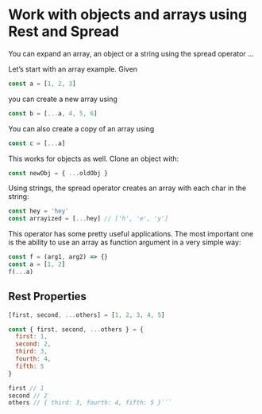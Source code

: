 # Work with objects and arrays using Rest and Spread

You can expand an array, an object or a string using the spread operator ...

Let’s start with an array example. Given

```javascript
const a = [1, 2, 3]
```

you can create a new array using

```javascript
const b = [...a, 4, 5, 6]
```

You can also create a copy of an array using

```javascript
const c = [...a]
```

This works for objects as well. Clone an object with:

```javascript
const newObj = { ...oldObj }
```

Using strings, the spread operator creates an array with each char in the string:

```javascript
const hey = 'hey'
const arrayized = [...hey] // ['h', 'e', 'y']
```

This operator has some pretty useful applications. The most important one is the ability to use an array as function argument in a very simple way:

```javascript
const f = (arg1, arg2) => {}
const a = [1, 2]
f(...a)
```

## Rest Properties

```javascript
[first, second, ...others] = [1, 2, 3, 4, 5]
```

```javascript
const { first, second, ...others } = {
  first: 1,
  second: 2,
  third: 3,
  fourth: 4,
  fifth: 5
}

first // 1
second // 2
others // { third: 3, fourth: 4, fifth: 5 }```
